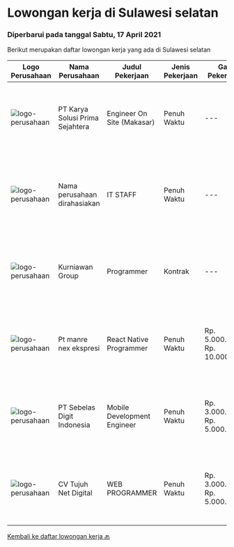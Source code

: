 
  # Lowongan kerja di Sulawesi selatan

  ### Diperbarui pada tanggal Sabtu, 17 April 2021

  Berikut merupakan daftar lowongan kerja yang ada di Sulawesi selatan

  |Logo Perusahaan | Nama Perusahaan | Judul Pekerjaan | Jenis Pekerjaan | Gaji Pekerjaan | Lokasi | Deskripsi | Tanggal diunggah | Pranala |
  | -------------- | --------------- | --------------- | --------- | --------- | -------------- | ------- | ----------- | ----------- |
  |![logo-perusahaan](https://image-service-cdn.seek.com.au/af1044de0b0368b965f00fbbea921becef8205bb/ee4dce1061f3f616224767ad58cb2fc751b8d2dc)|PT Karya Solusi Prima Sejahtera|Engineer On Site (Makasar)|Penuh Waktu|---|Makassar|Maksimum Umur 28 tahun; Pendidikan min D3 Jurusan Teknik Elektro, Teknik Informatika, Teknik Komputer, Sistem Informasi, dan Teknik Komputer; IPK...|Rabu, 14 April 2021|https://www.jobstreet.co.id/id/job/engineer-on-site-makasar-3498327?token=0~5ddde94c-13e1-469b-8f3f-de3a26d051af&sectionRank=1&jobId=jobstreet-id-job-3498327|
|![logo-perusahaan](https://us.123rf.com/450wm/pavelstasevich/pavelstasevich1811/pavelstasevich181101027/112815900-stock-vector-no-image-available-icon-flat-vector.jpg?ver=6)|Nama perusahaan dirahasiakan|IT STAFF|Penuh Waktu|---|Sulawesi Selatan|Pendidikan minimal S1 segala jurusan Untuk posisi programmer harus memiliki pengetahuan mengenai PHP dan bahasa pemrograman lainnya Untuk posisi IT...|Rabu, 07 April 2021|https://www.jobstreet.co.id/id/job/it-staff-3501117?token=0~5ddde94c-13e1-469b-8f3f-de3a26d051af&sectionRank=2&jobId=jobstreet-id-job-3501117|
|![logo-perusahaan](https://image-service-cdn.seek.com.au/a1a31fde4bd5654a375321f16119ce66b8da3dc0/ee4dce1061f3f616224767ad58cb2fc751b8d2dc)|Kurniawan Group|Programmer|Kontrak|---|Makassar|PT. Aptana Citra Solusindo yang merupakan satu dari beberapa anak Perusahaan Kurniawan Group membutuhkan Programmer di wilayah Makassar dengan...|Selasa, 06 April 2021|https://www.jobstreet.co.id/id/job/programmer-3487303?token=0~5ddde94c-13e1-469b-8f3f-de3a26d051af&sectionRank=3&jobId=jobstreet-id-job-3487303|
|![logo-perusahaan](https://image-service-cdn.seek.com.au/28e1a5bf55a9977ff8b2d4d8efb7cc024fa23dd3/ee4dce1061f3f616224767ad58cb2fc751b8d2dc)|Pt manre nex ekspresi|React Native Programmer|Penuh Waktu|Rp. 5.000.000-Rp. 10.000.000|Makassar|Memiliki pengalaman minimal 1 tahun dalam pembuatan aplikasi mobile berbasis React Nati Memahami dan dapat menggunakan konsep rekayasa perangkat...|Kamis, 01 April 2021|https://www.jobstreet.co.id/id/job/react-native-programmer-3496884?token=0~5ddde94c-13e1-469b-8f3f-de3a26d051af&sectionRank=4&jobId=jobstreet-id-job-3496884|
|![logo-perusahaan](https://image-service-cdn.seek.com.au/ee0bae091c426a465b832ca4bf04489104d9852e/ee4dce1061f3f616224767ad58cb2fc751b8d2dc)|PT Sebelas Digit Indonesia|Mobile Development Engineer|Penuh Waktu|Rp. 3.000.000-Rp. 5.000.000|Makassar|Kualifikasi : Pendidikan Minimal S1 untuk Jurusan Teknik / Ilmu Komputer atau memiliki penglaman kerja yang setara Pengalaman minimal 1 tahun sebagai...|Sabtu, 27 Maret 2021|https://www.jobstreet.co.id/id/job/mobile-development-engineer-3492525?token=0~5ddde94c-13e1-469b-8f3f-de3a26d051af&sectionRank=5&jobId=jobstreet-id-job-3492525|
|![logo-perusahaan](https://us.123rf.com/450wm/pavelstasevich/pavelstasevich1811/pavelstasevich181101027/112815900-stock-vector-no-image-available-icon-flat-vector.jpg?ver=6)|CV Tujuh Net Digital|WEB PROGRAMMER|Penuh Waktu|Rp. 3.000.000-Rp. 5.000.000|Makassar|Lowongan Kerja WEB PROGRAMMER7Nett Digital adalah perusahaan yang berbasis Informasi Teknologi.Management kami mempunyai latar belakang di dunia...|Jumat, 19 Maret 2021|https://www.jobstreet.co.id/id/job/web-programmer-3485534?token=0~5ddde94c-13e1-469b-8f3f-de3a26d051af&sectionRank=6&jobId=jobstreet-id-job-3485534|


  [Kembali ke daftar lowongan kerja 🔙](../README.md#daftar-lowongan-kerja)
  
